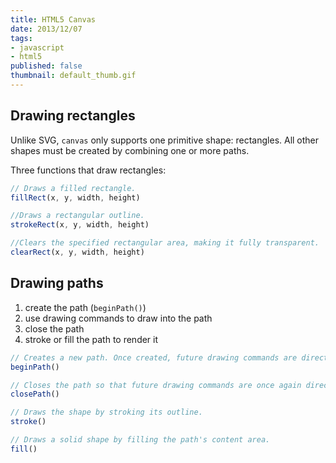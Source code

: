 ```yaml
---
title: HTML5 Canvas
date: 2013/12/07
tags:
- javascript
- html5
published: false
thumbnail: default_thumb.gif
---
```


## Drawing rectangles

Unlike SVG, <code>canvas</code> only supports one primitive shape: rectangles. All other shapes must be created by combining one or more paths.

Three functions that draw rectangles:

```javascript
// Draws a filled rectangle.
fillRect(x, y, width, height)

//Draws a rectangular outline.
strokeRect(x, y, width, height)

//Clears the specified rectangular area, making it fully transparent.
clearRect(x, y, width, height)
```

## Drawing paths

1. create the path (<code>beginPath()</code>)
2. use drawing commands to draw into the path
3. close the path
4. stroke or fill the path to render it

```javascript
// Creates a new path. Once created, future drawing commands are directed into the path and used to build the path up.
beginPath()

// Closes the path so that future drawing commands are once again directed to the context.
closePath()

// Draws the shape by stroking its outline.
stroke()

// Draws a solid shape by filling the path's content area.
fill()
```
